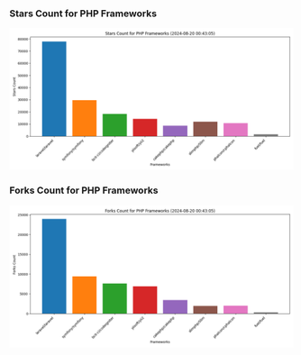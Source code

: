 ### Stars Count for PHP Frameworks

![Stars Chart](./archive/charts/20240820004305_stars_count.png)

### Forks Count for PHP Frameworks

![Forks Chart](./archive/charts/20240820004305_forks_count.png)

